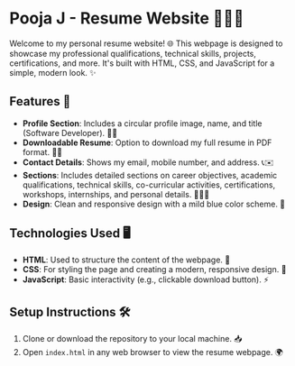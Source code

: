 # Pooja J - Resume Website 👩‍💻💼

Welcome to my personal resume website! 🌐 This webpage is designed to showcase my professional qualifications, technical skills, projects, certifications, and more. It's built with HTML, CSS, and JavaScript for a simple, modern look. ✨

## Features 🚀

- **Profile Section**: Includes a circular profile image, name, and title (Software Developer). 👩‍💻
- **Downloadable Resume**: Option to download my full resume in PDF format. 📄🔽
- **Contact Details**: Shows my email, mobile number, and address. 📞✉️
- **Sections**: Includes detailed sections on career objectives, academic qualifications, technical skills, co-curricular activities, certifications, workshops, internships, and personal details. 🧑‍🎓🔧
- **Design**: Clean and responsive design with a mild blue color scheme. 🎨

## Technologies Used 🖥️

- **HTML**: Used to structure the content of the webpage. 📝
- **CSS**: For styling the page and creating a modern, responsive design. 🎨
- **JavaScript**: Basic interactivity (e.g., clickable download button). ⚡

## Setup Instructions 🛠️

1. Clone or download the repository to your local machine. 📥
2. Open `index.html` in any web browser to view the resume webpage. 🌍
